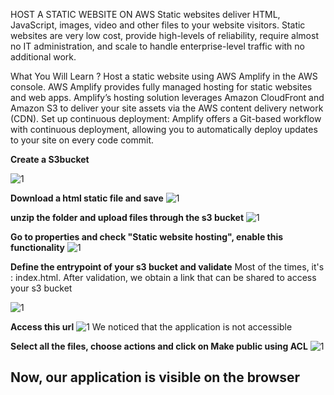 HOST A STATIC WEBSITE ON AWS
Static websites deliver HTML, JavaScript, images, video and other files to your website visitors. Static websites are very low cost, provide high-levels of reliability, require almost no IT administration, and scale to handle enterprise-level traffic with no additional work.

What You Will Learn ? Host a static website using AWS Amplify in the AWS console. AWS Amplify provides fully managed hosting for static websites and web apps. Amplify’s hosting solution leverages Amazon CloudFront and Amazon S3 to deliver your site assets via the AWS content delivery network (CDN). Set up continuous deployment: Amplify offers a Git-based workflow with continuous deployment, allowing you to automatically deploy updates to your site on every code commit.

**Create a S3bucket**

![1](https://github.com/adrydry/Cloud_Devops_Projects2023/assets/102819001/bb311c13-4685-4278-94b9-95e9726e6539)

**Download a html static file and save**
![1](https://github.com/adrydry/Cloud_Devops_Projects2023/assets/102819001/80a35fd3-1157-45bc-831c-f0fc743ed551)
 
 **unzip the folder and upload files through the s3 bucket**
 ![1](https://github.com/adrydry/Cloud_Devops_Projects2023/assets/102819001/a5571057-d6dc-4a58-ac31-485a9ab2242f)

**Go to properties and check "Static website hosting", enable this functionality**
![1](https://github.com/adrydry/Cloud_Devops_Projects2023/assets/102819001/62cba897-2476-4414-bf89-a831cf8a3926)

**Define the entrypoint of your s3 bucket and validate**
Most of the times, it's : index.html. After validation, we obtain a link that can be shared to access your s3 bucket

![1](https://github.com/adrydry/Cloud_Devops_Projects2023/assets/102819001/c15578a3-22f3-4caf-b7c8-f33c80228fdf)

**Access this url**
![1](https://github.com/adrydry/Cloud_Devops_Projects2023/assets/102819001/9e658e1a-52a0-4fa6-bde7-3aa0c73f6b35)
We noticed that the application is not accessible

**Select all the files, choose actions and click on Make public using ACL**
![1](https://github.com/adrydry/Cloud_Devops_Projects2023/assets/102819001/3094e896-528e-4c54-9255-f4414d23b405)

## Now, our application is visible on the browser
